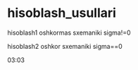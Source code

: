 # hisoblash_usullari


hisoblash1 oshkormas sxemaniki sigma!=0

hisoblash2 oshkor sxemaniki sigma==0


03:03



